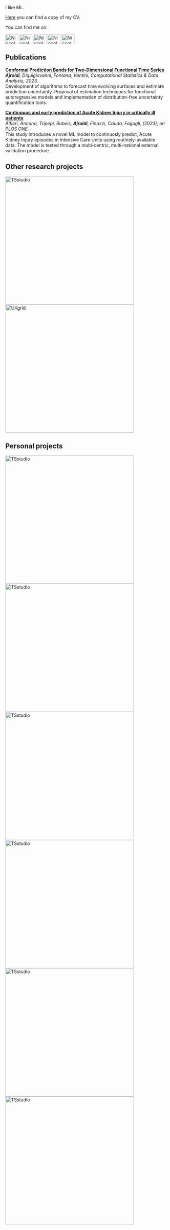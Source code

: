 
<!---
<img src="https://github.com/Niccolo-Ajroldi/Functional-Autoregressive-Process-2D/blob/main/Yt.gif" width="500" />
-->

I like ML.


[Here](https://github.com/Niccolo-Ajroldi/Niccolo-Ajroldi/blob/main/Niccolo_Ajroldi_CV.pdf) you can find a copy of my CV.


You can find me on:
<p align="left">
<a href="https://twitter.com/n_ajroldi" target="blank"><img align="center" src="https://raw.githubusercontent.com/rahuldkjain/github-profile-readme-generator/master/src/images/icons/Social/twitter.svg" alt="Niccolo-Ajroldi" height="30" width="40" /></a>
<a href="https://www.linkedin.com/in/niccol%C3%B2-ajroldi-67653b196/" target="blank"><img align="center" src="https://raw.githubusercontent.com/rahuldkjain/github-profile-readme-generator/master/src/images/icons/Social/linked-in-alt.svg" alt="Niccolo-Ajroldi" height="30" width="40" /></a>
<a href="https://www.strava.com/athletes/58042546" target="blank"><img align="center" src="https://cdn.worldvectorlogo.com/logos/strava-2.svg" alt="Niccolo-Ajroldi" height="30" width="40" /></a>
<a href="https://stackoverflow.com/users/12200819/niccol%c3%b2-ajroldi" target="blank"><img align="center" src="https://upload.wikimedia.org/wikipedia/commons/e/ef/Stack_Overflow_icon.svg" alt="Niccolo-Ajroldi" height="30" width="40" /></a>
<a href="https://math.stackexchange.com/users/713731/niccol%c3%b2-ajroldi" target="blank"><img align="center" src="https://cdn.sstatic.net/Sites/math/Img/apple-touch-icon.png?v=0ae50baa40ed" alt="Niccolo-Ajroldi" height="30" width="40" /></a>

## Publications
[**Conformal Prediction Bands for Two-Dimensional Functional Time Series**](https://www.sciencedirect.com/science/article/pii/S0167947323001329?utm_campaign=STMJ_AUTH_SERV_PUBLISHED&utm_medium=email&utm_acid=263311102&SIS_ID=&dgcid=STMJ_AUTH_SERV_PUBLISHED&CMX_ID=&utm_in=DM391842&utm_source=AC_) <br /> 
***Ajroldi**, Diquigiovanni, Fontana, Vantini, *Computational Statistics & Data Analysis*, 2023.* <br /> 
Development of algorithms to forecast time evolving surfaces and estimate prediction uncertainty. Proposal of estimation techniques for functional autoregressive models and implementation of distribution-free uncertainty quantification tools.

[**Continuous and early prediction of Acute Kidney Injury in critically ill patients**](https://journals.plos.org/plosone/article?id=10.1371/journal.pone.0287398) <br /> 
*Alfieri, Ancona, Tripepi, Rubeis, **Ajroldi**, Finazzi, Cauda, Fagugli, (2023), on PLOS ONE.* <br /> 
This study introduces a novel ML model to continuosly predict, Acute Kidney Injury episodes in Intensive Care Units using routinely-available data. The model is tested through a multi-centric, multi-national external validation procedure.

## Other research projects 
<p align="left">
  <a href="https://github.com/Niccolo-Ajroldi/Functional-BNP-clustering"><img width="400"
  src="https://github-readme-stats.vercel.app/api/pin/?username=Niccolo-Ajroldi&repo=Functional-BNP-clustering&theme=react&bg_color=444b96&title_color=ffc342&icon_color=ffc342&hide_border=true&show_icons=false" alt="TSstudio"></a>
  <a href="https://github.com/Niccolo-Ajroldi/Nonparametric-Statistics-Project"><img width="400" src="https://github-readme-stats.vercel.app/api/pin/?username=Niccolo-Ajroldi&repo=Nonparametric-Statistics-Project&theme=react&bg_color=444b96&title_color=ffc342&icon_color=ffc342&hide_border=true&show_icons=false" alt="UKgrid"></a>
</p>


## Personal projects
<p align="left">
  <a href="https://github.com/Niccolo-Ajroldi/ARMA-Surfaces"><img width="400"
  src="https://github-readme-stats.vercel.app/api/pin/?username=Niccolo-Ajroldi&repo=ARMA-Surfaces&theme=react&bg_color=444b96&title_color=ffc342&icon_color=ffc342&hide_border=true&show_icons=false" alt="TSstudio"></a>
  <a href="https://github.com/Niccolo-Ajroldi/NLP-codes"><img width="400"
  src="https://github-readme-stats.vercel.app/api/pin/?username=Niccolo-Ajroldi&repo=NLP-codes&theme=react&bg_color=444b96&title_color=ffc342&icon_color=ffc342&hide_border=true&show_icons=false" alt="TSstudio"></a>
  <a href="https://github.com/Niccolo-Ajroldi/PCA-for-Surfaces"><img width="400"
  src="https://github-readme-stats.vercel.app/api/pin/?username=Niccolo-Ajroldi&repo=PCA-for-Surfaces&theme=react&bg_color=444b96&title_color=ffc342&icon_color=ffc342&hide_border=true&show_icons=false" alt="TSstudio"></a>
  <a href="https://github.com/Niccolo-Ajroldi/Shiny-App-Black-Sea-Forecast"><img width="400"
  src="https://github-readme-stats.vercel.app/api/pin/?username=Niccolo-Ajroldi&repo=Shiny-App-Black-Sea-Forecast&theme=react&bg_color=444b96&title_color=ffc342&icon_color=ffc342&hide_border=true&show_icons=false" alt="TSstudio"></a>
  <a href="https://github.com/Niccolo-Ajroldi/HackerRank-Solutions"><img width="400"
  src="https://github-readme-stats.vercel.app/api/pin/?username=Niccolo-Ajroldi&repo=HackerRank-Solutions&theme=react&bg_color=444b96&title_color=ffc342&icon_color=ffc342&hide_border=true&show_icons=false" alt="TSstudio"></a>
   <a href="https://github.com/Niccolo-Ajroldi/orcutt"><img width="400"
  src="https://github-readme-stats.vercel.app/api/pin/?username=Niccolo-Ajroldi&repo=orcutt&theme=react&bg_color=444b96&title_color=ffc342&icon_color=ffc342&hide_border=true&show_icons=false" alt="TSstudio"></a>
  </p>

  
